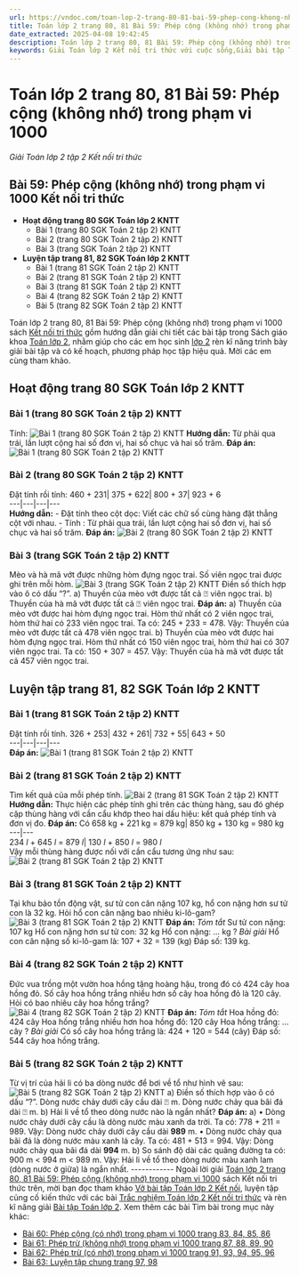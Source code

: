 ```yaml
---
url: https://vndoc.com/toan-lop-2-trang-80-81-bai-59-phep-cong-khong-nho-trong-pham-vi-1000-266677
title: Toán lớp 2 trang 80, 81 Bài 59: Phép cộng (không nhớ) trong phạm vi 1000 - Giải Toán lớp 2 tập 2 Kết nối tri thức - VnDoc.com
date_extracted: 2025-04-08 19:42:45
description: Toán lớp 2 trang 80, 81 Bài 59: Phép cộng (không nhớ) trong phạm vi 1000 Kết nối tri thức được biên soạn bám sát chương trình sách giáo khoa Toán lớp 2 tập 2 KNTT, sẽ giúp học sinh dễ dàng làm bài tập Toán lớp 2 Tập 2.
keywords: Giải Toán lớp 2 Kết nối tri thức với cuộc sống,Giải bài tập Toán lớp 2 Kết nối tri thức,Toán lớp 2,Giải Toán lớp 2,Toán 2,giải Toán 2,bài tập toán lớp 2,toan lop 2,toán lớp 2 tập 2,toán 2 tập 2,giải bài tập toán lớp 2,bài toán lớp 2,Toán lớp 2 trang 80 tập 2,Toán lớp 2 trang 81 tập 2 kết nối,toán lớp 2 trang 80,Toán lớp 2 trang 81 SGK,Toán lớp 2 bài 59,Bài 59 Phép cộng (không nhớ) trong phạm vi 1000 Kết nối tri thức
---
```


# Toán lớp 2 trang 80, 81 Bài 59: Phép cộng \(không nhớ\) trong phạm vi 1000
 _Giải Toán lớp 2 tập 2 Kết nối tri thức_
## **Bài 59: Phép cộng \(không nhớ\) trong phạm vi 1000 Kết nối tri thức**
  * **Hoạt động trang 80 SGK Toán lớp 2 KNTT**
    * Bài 1 \(trang 80 SGK Toán 2 tập 2\) KNTT
    * Bài 2 \(trang 80 SGK Toán 2 tập 2\) KNTT
    * Bài 3 \(trang SGK Toán 2 tập 2\) KNTT
  * **Luyện tập trang 81, 82 SGK Toán lớp 2 KNTT**
    * Bài 1 \(trang 81 SGK Toán 2 tập 2\) KNTT
    * Bài 2 \(trang 81 SGK Toán 2 tập 2\) KNTT
    * Bài 3 \(trang 81 SGK Toán 2 tập 2\) KNTT
    * Bài 4 \(trang 82 SGK Toán 2 tập 2\) KNTT
    * Bài 5 \(trang 82 SGK Toán 2 tập 2\) KNTT

Toán lớp 2 trang 80, 81 Bài 59: Phép cộng \(không nhớ\) trong phạm vi 1000 sách [Kết nối tri thức](<https://vndoc.com/bo-sach-giao-khoa-lop-2-sach-ket-noi-227401>) gồm hướng dẫn giải chi tiết các bài tập trong Sách giáo khoa [Toán lớp 2](<https://vndoc.com/toan-lop2> "Toán lớp 2"), nhằm giúp cho các em học sinh [lớp 2](<https://vndoc.com/tai-lieu-hoc-tap-lop2>) rèn kĩ năng trình bày giải bài tập và có kế hoạch, phương pháp học tập hiệu quả. Mời các em cùng tham khảo.
## **Hoạt động trang 80 SGK Toán lớp 2 KNTT**
### Bài 1 \(trang 80 SGK Toán 2 tập 2\) KNTT
Tính:
![Bài 1 \(trang 80 SGK Toán 2 tập 2\) KNTT](https://i.vdoc.vn/data/image/2022/05/30/toan-lop-2-trang-80-81-bai-59-1.jpg)
**Hướng dẫn:**
Từ phải qua trái, lần lượt cộng hai số đơn vị, hai số chục và hai số trăm.
**Đáp án:**
![Bài 1 \(trang 80 SGK Toán 2 tập 2\) KNTT](https://i.vdoc.vn/data/image/2022/05/30/toan-lop-2-trang-80-81-bai-59-2.jpg)
### Bài 2 \(trang 80 SGK Toán 2 tập 2\) KNTT
Đặt tính rồi tính:
460 + 231| 375 + 622| 800 + 37| 923 + 6  
---|---|---|---  
**Hướng dẫn:**
\- Đặt tính theo cột dọc: Viết các chữ số cùng hàng đặt thẳng cột với nhau.
\- Tính : Từ phải qua trái, lần lượt cộng hai số đơn vị, hai số chục và hai số trăm.
**Đáp án:**
![Bài 2 \(trang 80 SGK Toán 2 tập 2\) KNTT](https://i.vdoc.vn/data/image/2022/05/30/toan-lop-2-trang-80-81-bai-59-3.jpg)
### Bài 3 \(trang SGK Toán 2 tập 2\) KNTT
Mèo và hà mã vớt được những hòm đựng ngọc trai. Số viên ngọc trai được ghi trên mỗi hòm.
![Bài 3 \(trang SGK Toán 2 tập 2\) KNTT](https://i.vdoc.vn/data/image/2022/05/30/toan-lop-2-trang-80-81-bai-59-4.jpg)
Điền số thích hợp vào ô có dấu “?”.
a\) Thuyền của mèo vớt được tất cả ⍰ viên ngọc trai.
b\) Thuyền của hà mã vớt được tất cả ⍰ viên ngọc trai.
**Đáp án:**
a\) Thuyền của mèo vớt được hai hòm đựng ngọc trai. Hòm thứ nhất có 2 viên ngọc trai, hòm thứ hai có 233 viên ngọc trai.
Ta có: 245 + 233 = 478.
Vậy: Thuyền của mèo vớt được tất cả 478 viên ngọc trai.
b\) Thuyền của mèo vớt được hai hòm đựng ngọc trai. Hòm thứ nhất có 150 viên ngọc trai, hòm thứ hai có 307 viên ngọc trai.
Ta có: 150 + 307 = 457.
Vậy: Thuyền của hà mã vớt được tất cả 457 viên ngọc trai.
## **Luyện tập trang 81, 82 SGK Toán lớp 2 KNTT**
### Bài 1 \(trang 81 SGK Toán 2 tập 2\) KNTT
Đặt tính rồi tính.
326 + 253| 432 + 261| 732 + 55| 643 + 50  
---|---|---|---  
**Đáp án:**
![Bài 1 \(trang 81 SGK Toán 2 tập 2\) KNTT](https://i.vdoc.vn/data/image/2022/05/30/toan-lop-2-trang-80-81-bai-59-5.jpg)
### Bài 2 \(trang 81 SGK Toán 2 tập 2\) KNTT
Tìm kết quả của mỗi phép tính.
![Bài 2 \(trang 81 SGK Toán 2 tập 2\) KNTT](https://i.vdoc.vn/data/image/2022/05/30/toan-lop-2-trang-80-81-bai-59-6.jpg)
**Hướng dẫn:**
Thực hiện các phép tính ghi trên các thùng hàng, sau đó ghép cặp thùng hàng với cần cẩu khớp theo hai dấu hiệu: kết quả phép tính và đơn vị đo.
**Đáp án:**
Có
658 kg + 221 kg = 879 kg| 850 kg + 130 kg = 980 kg  
---|---  
234 _l_ \+ 645 _l_ = 879 _l_|  130 _l_ \+ 850 _l_ = 980 _l_  
Vậy mỗi thùng hàng được nối với cần cẩu tương ứng như sau:
![Bài 2 \(trang 81 SGK Toán 2 tập 2\) KNTT](https://i.vdoc.vn/data/image/2022/05/30/toan-lop-2-trang-80-81-bai-59-7.jpg)
### Bài 3 \(trang 81 SGK Toán 2 tập 2\) KNTT
Tại khu bảo tồn động vật, sư tử con cân nặng 107 kg, hổ con nặng hơn sư tử con là 32 kg. Hỏi hổ con cân nặng bao nhiêu ki-lô-gam?
![Bài 3 \(trang 81 SGK Toán 2 tập 2\) KNTT](https://i.vdoc.vn/data/image/2022/05/30/toan-lop-2-trang-80-81-bai-59-9.jpg)
**Đáp án:**
_Tóm tắt_
Sư tử con nặng: 107 kg
Hổ con nặng hơn sư tử con: 32 kg
Hổ con nặng: ... kg ?
_Bài giải_
Hổ con cân nặng số ki-lô-gam là:
107 + 32 = 139 \(kg\)
Đáp số: 139 kg.
### Bài 4 \(trang 82 SGK Toán 2 tập 2\) KNTT
Đức vua trồng một vườn hoa hồng tặng hoàng hậu, trong đó có 424 cây hoa hồng đỏ. Số cây hoa hồng trắng nhiều hơn số cây hoa hồng đỏ là 120 cây. Hỏi có bao nhiêu cây hoa hồng trắng?
![Bài 4 \(trang 82 SGK Toán 2 tập 2\) KNTT](https://i.vdoc.vn/data/image/2022/05/30/toan-lop-2-trang-80-81-bai-59-10.jpg)
**Đáp án:**
_Tóm tắt_
Hoa hồng đỏ: 424 cây
Hoa hồng trắng nhiều hơn hoa hồng đỏ: 120 cây
Hoa hồng trắng: ... cây ?
_Bài giải_
Có số cây hoa hồng trắng là:
424 + 120 = 544 \(cây\)
Đáp số: 544 cây hoa hồng trắng.
### Bài 5 \(trang 82 SGK Toán 2 tập 2\) KNTT
Từ vị trí của hải li có ba dòng nước để bơi về tổ như hình vẽ sau:
![Bài 5 \(trang 82 SGK Toán 2 tập 2\) KNTT](https://i.vdoc.vn/data/image/2022/05/30/toan-lop-2-trang-80-81-bai-59-11.jpg)
a\) Điền số thích hợp vào ô có dấu “?”.
Dòng nước chảy dưới cây cầu dài ⍰ m.
Dòng nước chảy qua bãi đá dài ⍰ m.
b\) Hải li về tổ theo dòng nước nào là ngắn nhất?
**Đáp án:**
a\) • Dòng nước chảy dưới cây cầu là dòng nước màu xanh da trời.
Ta có: 778 + 211 = 989.
Vậy: Dòng nước chảy dưới cây cầu dài **989** m.
• Dòng nước chảy qua bãi đá là dòng nước màu xanh lá cây.
Ta có: 481 + 513 = 994.
Vậy: Dòng nước chảy qua bãi đá dài **994** m.
b\) So sánh độ dài các quãng đường ta có:
900 m < 994 m < 989 m.
Vậy: Hải li về tổ theo dòng nước màu xanh lam \(dòng nước ở giữa\) là ngắn nhất.
\------------
Ngoài lời giải [Toán lớp 2 trang 80, 81 Bài 59: Phép cộng \(không nhớ\) trong phạm vi 1000](<https://vndoc.com/toan-lop-2-trang-80-81-bai-59-phep-cong-khong-nho-trong-pham-vi-1000-266677>) sách Kết nối tri thức trên, mời bạn đọc tham khảo [Vở bài tập Toán lớp 2 Kết nối](<https://vndoc.com/vo-bai-tap-toan2> "Vở bài tập Toán lớp 2 Kết nối"), luyện tập củng cố kiến thức với các bài [Trắc nghiệm Toán lớp 2 Kết nối tri thức](<https://vndoc.com/trac-nghiem-toan-lop-2-ket-noi-tri-thuc> "Trắc nghiệm Toán lớp 2 Kết nối tri thức") và rèn kĩ năng giải [Bài tập Toán lớp 2](<https://vndoc.com/bai-tap-toan-lop2> "Bài tập Toán lớp 2").
Xem thêm các bài Tìm bài trong mục này khác:
  * [Bài 60: Phép cộng \(có nhớ\) trong phạm vi 1000 trang 83, 84, 85, 86](</toan-lop-2-trang-83-84-85-86-bai-60-phep-cong-co-nho-trong-pham-vi-1000-266697>)
  * [Bài 61: Phép trừ \(không nhớ\) trong phạm vi 1000 trang 87, 88, 89, 90](</toan-lop-2-trang-87-88-89-90-bai-61-phep-tru-khong-nho-trong-pham-vi-1000-266706>)
  * [Bài 62: Phép trừ \(có nhớ\) trong phạm vi 1000 trang 91, 93, 94, 95, 96](</toan-lop-2-trang-92-93-94-95-96-bai-62-phep-tru-co-nho-trong-pham-vi-1000-266794>)
  * [Bài 63: Luyện tập chung trang 97, 98](</toan-lop-2-trang-97-98-bai-63-luyen-tap-chung-kn-266806>)

